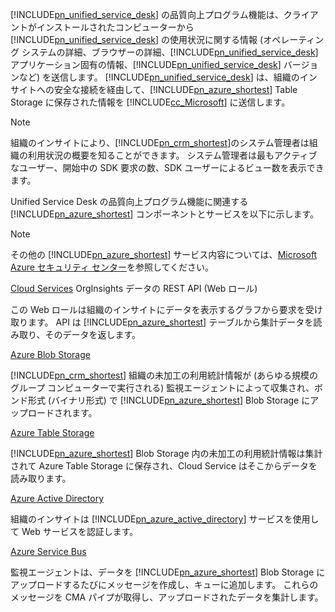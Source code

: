[!INCLUDE[pn_unified_service_desk](pn-unified-service-desk.md)] の品質向上プログラム機能は、クライアントがインストールされたコンピューターから [!INCLUDE[pn_unified_service_desk](pn-unified-service-desk.md)] の使用状況に関する情報 (オペレーティング システムの詳細、ブラウザーの詳細、[!INCLUDE[pn_unified_service_desk](../includes/pn-unified-service-desk.md)] アプリケーション固有の情報、[!INCLUDE[pn_unified_service_desk](pn-unified-service-desk.md)] バージョンなど) を送信します。 [!INCLUDE[pn_unified_service_desk](pn-unified-service-desk.md)] は、組織のインサイトへの安全な接続を経由して、[!INCLUDE[pn_azure_shortest](pn-azure-shortest.md)] Table Storage に保存された情報を [!INCLUDE[cc_Microsoft](cc-microsoft.md)] に送信します。
  
> [!NOTE]
>  組織のインサイトにより、[!INCLUDE[pn_crm_shortest](pn-crm-shortest.md)]のシステム管理者は組織の利用状況の概要を知ることができます。 システム管理者は最もアクティブなユーザー、開始中の SDK 要求の数、SDK ユーザーによるビュー数を表示できます。
  
 Unified Service Desk の品質向上プログラム機能に関連する [!INCLUDE[pn_azure_shortest](pn-azure-shortest.md)] コンポーネントとサービスを以下に示します。  
  
> [!NOTE]
>  その他の [!INCLUDE[pn_azure_shortest](pn-azure-shortest.md)] サービス内容については、[Microsoft Azure セキュリティ センター](https://azure.microsoft.com/en-us/support/trust-center/)を参照してください。  
  
 [Cloud Services](https://azure.microsoft.com/en-us/services/cloud-services/) OrgInsights データの REST API (Web ロール)  
  
 この Web ロールは組織のインサイトにデータを表示するグラフから要求を受け取ります。 API は [!INCLUDE[pn_azure_shortest](pn-azure-shortest.md)] テーブルから集計データを読み取り、そのデータを返します。  
  
 [Azure Blob Storage](https://azure.microsoft.com/en-us/services/storage/blobs/)  
  
 [!INCLUDE[pn_crm_shortest](pn-crm-shortest.md)] 組織の未加工の利用統計情報が (あらゆる規模のグループ コンピューターで実行される) 監視エージェントによって収集され、ボンド形式 (バイナリ形式) で [!INCLUDE[pn_azure_shortest](pn-azure-shortest.md)] Blob Storage にアップロードされます。  
  
 [Azure Table Storage](https://azure.microsoft.com/en-us/services/storage/tables/)  
  
 [!INCLUDE[pn_azure_shortest](pn-azure-shortest.md)] Blob Storage 内の未加工の利用統計情報は集計されて Azure Table Storage に保存され、Cloud Service はそこからデータを読み取ります。  
  
 [Azure Active Directory](https://azure.microsoft.com/en-us/services/active-directory/)  
  
 組織のインサイトは [!INCLUDE[pn_azure_active_directory](pn-azure-active-directory.md)] サービスを使用して Web サービスを認証します。  
  
 [Azure Service Bus](https://azure.microsoft.com/en-us/services/service-bus/)  
  
 監視エージェントは、データを [!INCLUDE[pn_azure_shortest](pn-azure-shortest.md)] Blob Storage にアップロードするたびにメッセージを作成し、キューに追加します。 これらのメッセージを CMA パイプが取得し、アップロードされたデータを集計します。